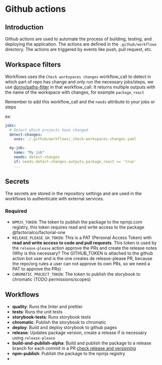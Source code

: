 # Github actions

## Introduction

Github actions are used to automate the process of building, testing, and
deploying the application. The actions are defined in the `.github/workflows`
directory. The actions are triggered by events like push, pull request, etc.

## Workspace filters

Workflows uses the `Check workspaces changes` workflow_call to detect in which
part of repo has change and only run the necessary jobs/steps, we use
[dorny/paths-filter](https://github.com/dorny/paths-filter) in that
workflow_call. It returns multiple outputs with the name of the workspace with
changes, for example `package_react`

Remember to add this workflow_call and the `needs` attribute to your jobs or
steps

ex:

```yml
jobs:
  # Detect which projects have changed
  detect-changes:
    uses: ./.github/workflows/_check-workspaces-changes.yaml

  my-job:
    name: "My job"
    needs: detect-changes
    if: needs.detect-changes.outputs.package_react == 'true'
    ...
```

## Secrets

The secrets are stored in the repository settings and are used in the workflows
to authenticate with external services.

### Required

- `NPMJS_TOKEN`: The token to publish the package to the npmjs.com registry,
  this token requires read and write access to the package
  @factorialco/factorial-one
- `RELEASE_PLEASE_GH_TOKEN`: This is a PAT (Personal Access Token) with **read
  and write access to code and pull requests**. This token is used by the
  `release-please` action approve the PRs and create the release notes (Why is
  this necessary? The GITHUB_TOKEN is attached to the github action bot user and
  is the one creates de release-please PR, because the repo/org rules a user can
  not approve its own PRs, so we need a PAT to approve the PRs)
- `CHROMATIC_PROJECT_TOKEN`: The token to publish the storybook to chromatic
  (TODO permissions/scopes)

## Workflows

- **quality**: Runs the linter and prettier
- **tests**: Runs the unit tests
- **storybook-tests**: Runs storybook tests
- **chromatic**: Publish the storybook to chromatic
- **deploy**: Build and deploy storybook to github pages
- **release**: Updates package version, create a release if is necessary using
  `release-please`
- **build-and-publish-alpha**: Build and publish the package to a release branch
  for each commit in a PR
  [check release and versioning](release-and-versioning.md#experimental-alpha-versions)
- **npm-publish**: Publish the package to the npmjs registry
-

```

```
